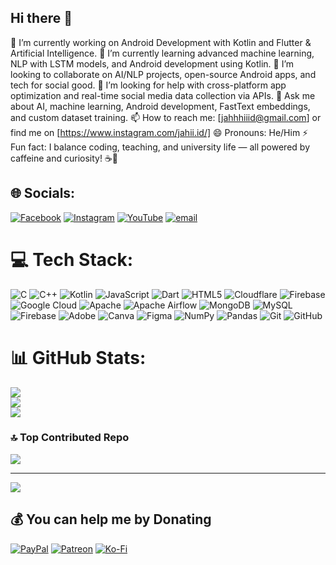 ## Hi there 👋

🔭 I’m currently working on Android Development with Kotlin and Flutter & Artificial Intelligence.
🌱 I’m currently learning advanced machine learning, NLP with LSTM models, and Android development using Kotlin.
👯 I’m looking to collaborate on AI/NLP projects, open-source Android apps, and tech for social good.
🤔 I’m looking for help with cross-platform app optimization and real-time social media data collection via APIs.
💬 Ask me about AI, machine learning, Android development, FastText embeddings, and custom dataset training.
📫 How to reach me: [jahhhiiid@gmail.com] or find me on [https://www.instagram.com/jahii.id/]
😄 Pronouns: He/Him
⚡ Fun fact: I balance coding, teaching, and university life — all powered by caffeine and curiosity! ☕🚀

## 🌐 Socials:
[![Facebook](https://img.shields.io/badge/Facebook-%231877F2.svg?logo=Facebook&logoColor=white)](https://facebook.com/JahidNshakil) [![Instagram](https://img.shields.io/badge/Instagram-%23E4405F.svg?logo=Instagram&logoColor=white)](https://instagram.com/jahii.id) [![YouTube](https://img.shields.io/badge/YouTube-%23FF0000.svg?logo=YouTube&logoColor=white)](https://youtube.com/@JahidShakil) [![email](https://img.shields.io/badge/Email-D14836?logo=gmail&logoColor=white)](mailto:jahhhiiid@gmail.com) 

# 💻 Tech Stack:
![C](https://img.shields.io/badge/c-%2300599C.svg?style=for-the-badge&logo=c&logoColor=white) ![C++](https://img.shields.io/badge/c++-%2300599C.svg?style=for-the-badge&logo=c%2B%2B&logoColor=white) ![Kotlin](https://img.shields.io/badge/kotlin-%237F52FF.svg?style=for-the-badge&logo=kotlin&logoColor=white) ![JavaScript](https://img.shields.io/badge/javascript-%23323330.svg?style=for-the-badge&logo=javascript&logoColor=%23F7DF1E) ![Dart](https://img.shields.io/badge/dart-%230175C2.svg?style=for-the-badge&logo=dart&logoColor=white) ![HTML5](https://img.shields.io/badge/html5-%23E34F26.svg?style=for-the-badge&logo=html5&logoColor=white) ![Cloudflare](https://img.shields.io/badge/Cloudflare-F38020?style=for-the-badge&logo=Cloudflare&logoColor=white) ![Firebase](https://img.shields.io/badge/firebase-%23039BE5.svg?style=for-the-badge&logo=firebase) ![Google Cloud](https://img.shields.io/badge/GoogleCloud-%234285F4.svg?style=for-the-badge&logo=google-cloud&logoColor=white) ![Apache](https://img.shields.io/badge/apache-%23D42029.svg?style=for-the-badge&logo=apache&logoColor=white) ![Apache Airflow](https://img.shields.io/badge/Apache%20Airflow-017CEE?style=for-the-badge&logo=Apache%20Airflow&logoColor=white) ![MongoDB](https://img.shields.io/badge/MongoDB-%234ea94b.svg?style=for-the-badge&logo=mongodb&logoColor=white) ![MySQL](https://img.shields.io/badge/mysql-4479A1.svg?style=for-the-badge&logo=mysql&logoColor=white) ![Firebase](https://img.shields.io/badge/firebase-a08021?style=for-the-badge&logo=firebase&logoColor=ffcd34) ![Adobe](https://img.shields.io/badge/adobe-%23FF0000.svg?style=for-the-badge&logo=adobe&logoColor=white) ![Canva](https://img.shields.io/badge/Canva-%2300C4CC.svg?style=for-the-badge&logo=Canva&logoColor=white) ![Figma](https://img.shields.io/badge/figma-%23F24E1E.svg?style=for-the-badge&logo=figma&logoColor=white) ![NumPy](https://img.shields.io/badge/numpy-%23013243.svg?style=for-the-badge&logo=numpy&logoColor=white) ![Pandas](https://img.shields.io/badge/pandas-%23150458.svg?style=for-the-badge&logo=pandas&logoColor=white) ![Git](https://img.shields.io/badge/git-%23F05033.svg?style=for-the-badge&logo=git&logoColor=white) ![GitHub](https://img.shields.io/badge/github-%23121011.svg?style=for-the-badge&logo=github&logoColor=white)
# 📊 GitHub Stats:
![](https://github-readme-stats.vercel.app/api?username=Jahiiid&theme=dracula&hide_border=false&include_all_commits=false&count_private=false)<br/>
![](https://nirzak-streak-stats.vercel.app/?user=Jahiiid&theme=dracula&hide_border=false)<br/>
![](https://github-readme-stats.vercel.app/api/top-langs/?username=Jahiiid&theme=dracula&hide_border=false&include_all_commits=false&count_private=false&layout=compact)

### 🔝 Top Contributed Repo
![](https://github-contributor-stats.vercel.app/api?username=Jahiiid&limit=5&theme=dark&combine_all_yearly_contributions=true)

---
[![](https://visitcount.itsvg.in/api?id=Jahiiid&icon=0&color=0)](https://visitcount.itsvg.in)

  ## 💰 You can help me by Donating
  [![PayPal](https://img.shields.io/badge/PayPal-00457C?style=for-the-badge&logo=paypal&logoColor=white)](https://paypal.me/jahidshakil ) [![Patreon](https://img.shields.io/badge/Patreon-F96854?style=for-the-badge&logo=patreon&logoColor=white)](https://patreon.com/jahiiid) [![Ko-Fi](https://img.shields.io/badge/Ko--fi-F16061?style=for-the-badge&logo=ko-fi&logoColor=white)](https://ko-fi.com/jahiiid) 

  
<!-- Proudly created with GPRM ( https://gprm.itsvg.in ) -->

